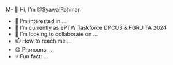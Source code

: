 M- 👋 Hi, I’m @SyawalRahman
- 👀 I’m interested in ...
- 🌱 I’m currently as ePTW Taskforce DPCU3 & FGRU TA 2024
- 💞️ I’m looking to collaborate on ...
- 📫 How to reach me ...
- 😄 Pronouns: ...
- ⚡ Fun fact: ...

<!---
SyawalRahman/SyawalRahman is a ✨ special ✨ repository because its `README.md` (this file) appears on your GitHub profile.
You can click the Preview link to take a look at your changes.
--->
